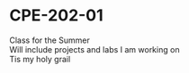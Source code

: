 # CPE-202-01
Class for the Summer\
Will include projects and labs I am working on\
Tis my holy grail
